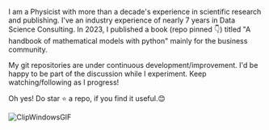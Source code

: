 I am a Physicist with more than a decade's experience in scientific research and publishing. I've an industry experience of nearly 7 years in Data Science Consulting. In 2023, I published a book (repo pinned 👇) titled "A handbook of mathematical models with python" mainly for the business community. 

My git repositories are under continuous development/improvement. I'd be happy to be part of the discussion while I experiment. Keep watching/following as I progress!


Oh yes! Do star ⭐ a repo, if you find it useful.😊

![ClipWindowsGIF](https://github.com/ranja-sarkar/ranja-sarkar/assets/101544669/d5c04de1-bfe5-4a30-bc3a-4a0dcbc559dc)



